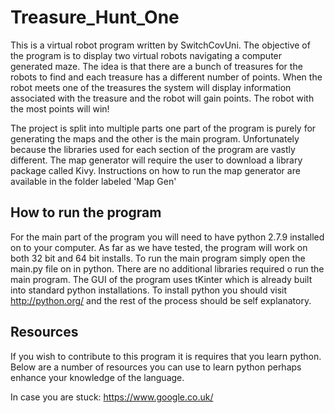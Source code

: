 # Treasure_Hunt_One
This is a virtual robot program written by SwitchCovUni. The objective of the program is to display two virtual robots navigating a computer generated maze. The idea is that there are a bunch of treasures for the robots to find and each treasure has a different number of points. When the robot meets one of the treasures the system will display information associated with the treasure and the robot will gain points. The robot with the most points will win!

The project is split into multiple parts one part of the program is purely for generating the maps and the other is the main program. Unfortunately because the libraries used for each section of the program are vastly different. The map generator will require the user to download a library package called Kivy. Instructions on how to run the map generator are available in the folder labeled 'Map Gen'

How to run the program
-------
For the main part of the program you will need to have python 2.7.9 installed on to your computer. As far as we have tested, the program will work on both 32 bit and 64 bit installs. To run the main program simply open the main.py file on in python. There are no additional libraries required o run the main program. The GUI of the program uses tKinter which is already built into standard python installations. To install python you should visit http://python.org/ and the rest of the process should be self explanatory.

Resources
-------
If you wish to contribute to this program it is requires that you learn python. Below are a number of resources you can use to learn python perhaps enhance your knowledge of the language.

In case you are stuck: https://www.google.co.uk/
